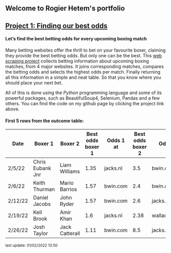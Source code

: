 ## Welcome to Rogier Hetem's portfolio

## [Project 1: Finding our best odds](https://github.com/Roggebroodje/betting_on_boxing_matches)
#### Let’s find the best betting odds for every upcoming boxing match
Many betting websites offer the thrill to bet on your favourite boxer, claiming they provide the best betting odds. But only one can be the best. This [web scraping project](https://github.com/Roggebroodje/betting_on_boxing_matches) collects betting information about upcoming boxing matches, from 4 major websites. It joins corresponding matches, compares the betting odds and selects the highest odds per match. Finally returning all this information in a simple and neat table. So that you know where you should place your next bet.

All of this is done using the _Python_ programming language and some of its powerful packages, such as BeautifulSoup4, Selenium, Pandas and a few others. You can find the code on my github page by clicking the project link above. 

#### First 5 rows from the outcome table:
 
 | Date | Boxer 1 | Boxer 2 | Best odds boxer 1 | Odds 1 at | Best odds boxer 2 | Odds 2 at | 
 | ------ | ------ | ------ | ------ | ------ | ------ | ------ | 
 | 2/5/22 |  Chris Eubank Jnr  |   Liam Williams | 1.35 | jacks.nl | 3.5 | bwin.com | 
 | 2/6/22 |  Keith Thurman  |   Mario Barrios | 1.57 | bwin.com | 2.4 | bwin.com | 
 | 2/12/22 |  Daniel Jacobs  |   John Ryder | 1.57 | bwin.com | 2.6 | jacks.nl | 
 | 2/19/22 |  Kell Brook  |   Amir Khan | 1.6 | jacks.nl | 2.38 | wallacebet.com | 
 | 2/26/22 |  Josh Taylor  |   Jack Catterall | 1.11 | bwin.com | 8.5 | jacks.nl | 

<sup> last update: 01/02/2022 13:50 <sub>
